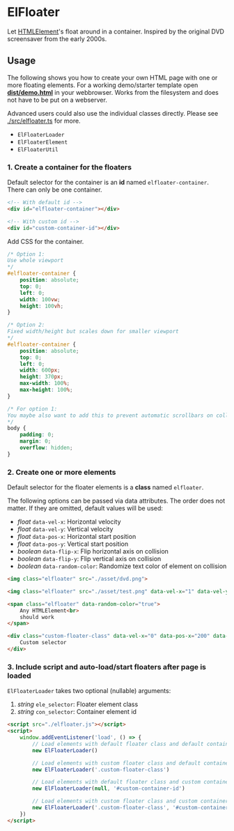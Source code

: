 # ElFloater

Let [HTMLElement](https://developer.mozilla.org/en-US/docs/Web/API/HTMLElement)'s float around in a container.
Inspired by the original DVD screensaver from the early 2000s.




## Usage

The following shows you how to create your own HTML page with one or more floating elements.
For a working demo/starter template open **[dist/demo.html](./dist/demo.html)** in your webbrowser. Works from the filesystem and does not have to be put on a webserver.

Advanced users could also use the individual classes directly. Please see [./src/elfloater.ts](./src/elfloater.ts) for more.
- `ElFloaterLoader`
- `ElFloaterElement`
- `ElFloaterUtil`


### 1. Create a container for the floaters

Default selector for the container is an **id** named `elfloater-container`. There can only be one container.

```html
<!-- With default id -->
<div id="elfloater-container"></div>

<!-- With custom id -->
<div id="custom-container-id"></div>
```

Add CSS for the container.

```css
/* Option 1:
Use whole viewport
*/
#elfloater-container {
    position: absolute;
    top: 0;
    left: 0;
    width: 100vw;
    height: 100vh;
}

/* Option 2:
Fixed width/height but scales down for smaller viewport
*/
#elfloater-container {
    position: absolute;
    top: 0;
    left: 0;
    width: 600px;
    height: 370px;
    max-width: 100%;
    max-height: 100%;
}

/* For option 1:
You maybe also want to add this to prevent automatic scrollbars on collison
*/
body {
    padding: 0;
    margin: 0;
    overflow: hidden;
}
```


### 2. Create one or more elements

Default selector for the floater elements is a **class** named `elfloater`.

The following options can be passed via data attributes. The order does not matter. If they are omitted, default values will be used:
- *float* `data-vel-x`: Horizontal velocity
- *float* `data-vel-y`: Vertical velocity
- *float* `data-pos-x`: Horizontal start position
- *float* `data-pos-y`: Vertical start position
- *boolean* `data-flip-x`: Flip horizontal axis on collision
- *boolean* `data-flip-y`: Flip vertical axis on collision
- *boolean* `data-random-color`: Randomize text color of element on collision

```html
<img class="elfloater" src="./asset/dvd.png">

<img class="elfloater" src="./asset/test.png" data-vel-x="1" data-vel-y="1.5" data-flip-x="true" data-flip-y="true">

<span class="elfloater" data-random-color="true">
    Any HTMLElement<br>
    should work
</span>

<div class="custom-floater-class" data-vel-x="0" data-pos-x="200" data-pos-y="100">
    Custom selector
</div>

```


### 3. Include script and auto-load/start floaters after page is loaded

`ElFloaterLoader` takes two optional (nullable) arguments:
1. *string* `ele_selector`: Floater element class
2. *string* `con_selector`: Container element id

```html
<script src="./elfloater.js"></script>
<script>
    window.addEventListener('load', () => {
        // Load elements with default floater class and default container id
        new ElFloaterLoader()

        // Load elements with custom floater class and default container id
        new ElFloaterLoader('.custom-floater-class')

        // Load elements with default floater class and custom container id
        new ElFloaterLoader(null, '#custom-container-id')

        // Load elements with custom floater class and custom container id
        new ElFloaterLoader('.custom-floater-class', '#custom-container-id')
    })
</script>
```
